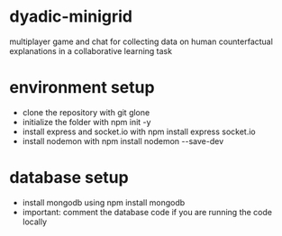# dyadic-minigrid
multiplayer game and chat for collecting data on human counterfactual explanations in a collaborative learning task

# environment setup
* clone the repository with git glone
* initialize the folder with npm init -y
* install express and socket.io with npm install express socket.io
* install nodemon with npm install nodemon --save-dev


# database setup
* install mongodb using npm install mongodb
* important: comment the database code if you are running the code locally
